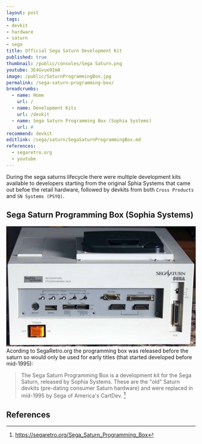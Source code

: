 ```yaml
---
layout: post
tags:
- devkit
- hardware
- saturn
- sega
title: Official Sega Saturn Development Kit
published: true
thumbnail: /public/consoles/Sega Saturn.png
youtube: 3E4Gvue9Im8
image: /public/SaturnProgrammingBox.jpg
permalink: /sega-saturn-programming-box/
breadcrumbs:
  - name: Home
    url: /
  - name: Development Kits
    url: /devkit
  - name: Sega Saturn Programming Box (Sophia Systems)
    url: #
recommend: devkit
editlink: /sega/saturn/SegaSaturnProgrammingBox.md
references:
  - segaretro.org
  - youtube
---
```


During the sega saturns lifecycle there were multiple development kits available to developers starting from the original Sphia Systems that came out befoe the retail hardware, followed by devkits from both `Cross Products` and `SN Systems (PSYQ)`.

## Sega Saturn Programming Box (Sophia Systems)
<img src="/public/SaturnProgrammingBox.jpg" />
Acording to SegaRetro.org the programming box was released before the saturn so would only be used for early titles (that started developed before mid-1995):

> The Sega Saturn Programming Box is a development kit for the Sega Saturn, released by Sophia Systems. 
> These are the "old" Saturn devkits (pre-dating consumer Saturn hardware) and were replaced in mid-1995 by Sega of America's CartDev. [^1]


## References
[^1]: https://segaretro.org/Sega_Saturn_Programming_Box
[^2]: https://segaretro.org/Sophia_Systems
